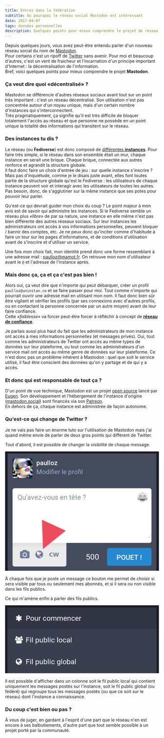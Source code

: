 ```yaml
---
title: Entrez dans la fédération
subtitle: Ou pourquoi le réseau social Mastodon est intéressant
date: 2017-04-07
tags: données personnelles
description: Quelques points pour mieux comprendre le projet de réseau social Mastodon
---
```


Depuis quelques jours, vous avez peut-être entendu parler d'un nouveau réseau social du nom de [Mastodon](https://twitter.com/pauljoannon/status/850024246755635200).  
Pour certains c'est un ripoff de [Twitter](https://twitter.com) sans avenir. Pour moi et beaucoup d'autres, c'est un vent de fraicheur et l'incarnation d'un principe important d'Internet&nbsp;: la décentralisation de l'information.  
Bref, voici quelques points pour mieux comprendre le projet **Mastodon**.

<!--more-->

### Ça veut dire quoi «décentralisé»&nbsp;?
Mastodon se différencie d'autres réseaux sociaux avant tout sur un point très important&nbsp;: c'est un réseau décentralisé. Son utilisation n'est pas concentrée autour d'un noyau unique, mais d'un certain nombre d'instances qui s'interconnectent.  
Très pragmatiquement, ça signifie qu'il est très difficile de bloquer totalement l'accès au réseau et que personne ne possède en un point unique la totalité des informations qui transitent sur le réseau.

### Des instances tu dis&nbsp;?
Le réseau (ou **Fediverse**) est donc composé de [différentes **instances**](https://instances.mastodon.xyz/). Pour faire  très simple, si le réseau dans son ensemble était un mur, chaque instance en serait une brique. Chaque brique, connectée aux autres renforce et agrandit la structure globale.  
Il faut donc faire un choix d'entrée de jeu&nbsp;: sur quelle instance s'inscrire&nbsp;? Mais pas d'inquiétude, comme je le disais juste avant, elles font toutes partie de la structure globale qu'est le Fediverse&nbsp;: les utilisateurs de chaque instance peuvent voir et interagir avec les utilisateurs de toutes les autres. Pas besoin, donc, de s'agglutiner sur la même instance que ses potes pour pouvoir leur parler.  

Qu'est-ce qui devrait guider mon choix du coup&nbsp;? Le point majeur à mon avis est de savoir qui administre les instances. Si le Fediverse semble un réseau plus *«libre»* de par sa nature, une instance en elle même n'est pas bien différente des autres réseaux sociaux. Sur leur instances les administrateurs ont accès à vos informations personnelles, peuvent bloquer / bannir des comptes, etc. Je ne peux donc qu'inciter comme d'habitude à faire un tour sur les pages d'informations, et de conditions d'utilisation avant de s'inscrire et d'utiliser un service.  

Une fois mon choix fait, mon identité prend donc une forme ressemblant à une adresse mail&nbsp;: [paulloz@mamot.fr](https://mamot.fr/@paulloz). On retrouve mon nom d'utilisateur avant le `@` et l'adresse de l'instance après.

### Mais donc ça, ça et ça c'est pas bien&nbsp;!
Alors oui, ça veut dire que n'importe qui peut débarquer, créer un profil `paulloz@uninstan.ce` et se faire passer pour moi. Tout comme n'importe qui pourrait ouvrir une adresse mail en utilisant mon nom. Il faut donc bien sûr être vigilant et vérifier les profils (par ses connexions avec d'autres profils, ou en contactant la personne concernée par un autre moyen) avant de leur faire confiance.  
Cette *«faiblesse»* va forcer peut-être forcer à réfléchir à concept de [**réseau de confiance**](https://fr.wikipedia.org/wiki/Toile_de_confiance).  

Je parlais aussi plus haut du fait que les administrateurs de mon instance ont accès à mes informations personnelles (et messages privés). Oui, tout comme les administrateurs de Twitter ont accès au même types de données sur leur plateforme, ou tout comme les administrateurs d'un service mail ont accès au même genre de données sur leur plateforme. Ce n'est donc pas un problème inhérent à Mastodon&nbsp;: quel que soit le service utilisé, il faut être conscient des données qu'on y partage et de qui y a accès.

### Et donc qui est responsable de tout ça&nbsp;?
D'un point de vue technique, Mastodon est un projet [open source](https://github.com/tootsuite/mastodon) lancé par [Eugen](https://mastodon.social/@Gargron). Son développement et l'hébergement de l'instance d'origine ([mastodon.social](https://mastodon.social)) sont financés via son [Patreon](https://www.patreon.com/user?u=619786).  
En dehors de ça, chaque instance est administrée de façon autonome.

### Qu'est-ce qui change de Twitter&nbsp;?
Je ne vais pas faire un énorme tuto sur l'utilisation de Mastodon mais j'ai quand même envie de parler de deux gros points qui diffèrent de Twitter.  

Tout d'abord, il est possible de changer la visibilité de chaque message.  

![](/content/blog/2017/04/entrez-dans-la-federation/confidentialite.jpg)

À chaque fois que je poste un message ce bouton me permet de choisir si sera visible par tous ou seulement mes abonnés, et si il sera ou non visible dans les fils publics.  

Ce qui m'amène enfin à parler des fils publics.

![](/content/blog/2017/04/entrez-dans-la-federation/fils-publics.jpg)

Il est possible d'afficher dans un colonne soit le fil public local qui contient uniquement les messages postés sur l'instance, soit le fil public global (ou fédéré) qui regroupe tous les messages postés (ou que ce soit sur le réseau) dont l'instance a connaissance.


### Du coup c'est bien ou pas&nbsp;?

À vous de juger, en gardant à l'esprit d'une part que le réseau n'en est encore à ses balbutiements, d'autre part que tout semble possible à un projet porté par la communauté.
